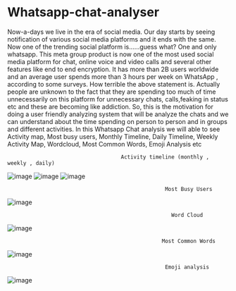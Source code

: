 # Whatsapp-chat-analyser

Now-a-days we live in the era of social media. Our day starts by 
seeing notification of various social media platforms and it ends with the same. 
Now one of the trending social platform is……guess what? One and only 
whatsapp. This meta group product is now one of the most used social media 
platform for chat, online voice and video calls and several other features like 
end to end encryption. It has more than 2B users worldwide and an average 
user spends more than 3 hours per week on WhatsApp , according to some 
surveys. How terrible the above statement is. Actually people are unknown to 
the fact that they are spending too much of time unnecessarily on this 
platform for unnecessary chats, calls,feaking in status etc and these are 
becoming like addiction. So, this is the motivation for doing a user friendly 
analyzing system that will be analyze the chats and we can understand about 
the time spending on person to person and in groups and different activities.
In this Whatsapp Chat analysis we will able to see Activity map, Most busy 
users, Monthly Timeline, Daily Timeline, Weekly Activity Map, Wordcloud, 
Most Common Words, Emoji Analysis etc

                                        Activity timeline (monthly , weekly , daily)

![image](https://user-images.githubusercontent.com/75484346/203593158-2a2af740-087c-41fa-82ef-50edcecbe017.png)
![image](https://user-images.githubusercontent.com/75484346/203593253-31d75de4-3df1-4018-93a1-44178a188a9a.png)
![image](https://user-images.githubusercontent.com/75484346/203594071-a51e93a7-c826-447b-9152-2b6a9288e557.png)

                                                      Most Busy Users
![image](https://user-images.githubusercontent.com/75484346/203594112-59337476-1b2b-401f-a00f-46859bf8064b.png)

                                                        Word Cloud
![image](https://user-images.githubusercontent.com/75484346/203594658-23e8a949-f826-4862-9bc7-94ffd59ba0a5.png)

                                                     Most Common Words
![image](https://user-images.githubusercontent.com/75484346/203594724-591c5922-aec2-4174-99c8-678178ac06a9.png)

                                                      Emoji analysis
![image](https://user-images.githubusercontent.com/75484346/203594930-5481833e-5fba-4ca2-a5f9-b1906382048b.png)




